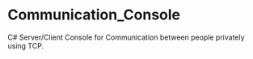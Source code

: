 # Communication_Console
C# Server/Client Console for Communication between people privately using TCP.
